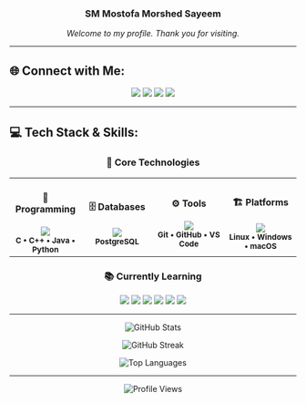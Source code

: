 
<div align="center">
  
  ### SM Mostofa Morshed Sayeem
  
  <p align="center">
    <em>Welcome to my profile. Thank you for visiting.</em>
  </p>
</div>

---

## 🌐 Connect with Me:
<div align="center">

<p>
<img src="https://img.shields.io/badge/GitHub-181717?style=for-the-badge&logo=github&logoColor=white&style=flat-square" />
<img src="https://img.shields.io/badge/Facebook-1877F2?style=for-the-badge&logo=facebook&logoColor=white&style=flat-square" />
<img src="https://img.shields.io/badge/LinkedIn-0077B5?style=for-the-badge&logo=linkedin&logoColor=white&style=flat-square" />
<img src="https://img.shields.io/badge/X-000000?style=for-the-badge&logo=x&logoColor=white&style=flat-square" />
</p>

</div>

---

## 💻 Tech Stack & Skills:

<div align="center">

### 🔧 Core Technologies

<table>
<tr>
<td align="center" width="25%">
<h4>💾 Programming</h4>
<img src="https://skillicons.dev/icons?i=c,cpp,java,python&theme=dark" />
<br/>
<sub><b>C • C++ • Java • Python</b></sub>
</td>
<td align="center" width="25%">
<h4>🗄️ Databases</h4>
<img src="https://skillicons.dev/icons?i=postgres&theme=dark" />
<br/>
<sub><b>PostgreSQL</b></sub>
</td>
<td align="center" width="25%">
<h4>⚙️ Tools</h4>
<img src="https://skillicons.dev/icons?i=git,github,vscode&theme=dark" />
<br/>
<sub><b>Git • GitHub • VS Code</b></sub>
</td>
<td align="center" width="25%">
<h4>🏗️ Platforms</h4>
<img src="https://skillicons.dev/icons?i=linux,windows,apple&theme=dark" />
<br/>
<sub><b>Linux • Windows • macOS</b></sub>
</td>
</tr>
</table>

### 📚 Currently Learning
<p>
<img src="https://img.shields.io/badge/CCNA-1BA0D7?style=for-the-badge&logo=cisco&logoColor=white&style=flat-square" />
<img src="https://img.shields.io/badge/Docker-2496ED?style=for-the-badge&logo=docker&logoColor=white&style=flat-square" />
<img src="https://img.shields.io/badge/Kubernetes-326CE5?style=for-the-badge&logo=kubernetes&logoColor=white&style=flat-square" />
<img src="https://img.shields.io/badge/Python-3776AB?style=for-the-badge&logo=python&logoColor=white&style=flat-square" />
<img src="https://img.shields.io/badge/Linux-FCC624?style=for-the-badge&logo=linux&logoColor=black&style=flat-square" />
<img src="https://img.shields.io/badge/Japanese-FF6B6B?style=for-the-badge&logo=duolingo&logoColor=white&style=flat-square" />
</p>

</div>

---

<div align="center">
  
![GitHub Stats](https://github-readme-stats.vercel.app/api?username=smmmsmo&theme=radical&hide_border=true&include_all_commits=false&count_private=false&border_radius=15)

![GitHub Streak](https://nirzak-streak-stats.vercel.app/?user=smmmsmo&theme=radical&hide_border=true&border_radius=15)

![Top Languages](https://github-readme-stats.vercel.app/api/top-langs/?username=smmmsmo&theme=radical&hide_border=true&include_all_commits=false&count_private=false&layout=compact&border_radius=15)

</div>

---

<div align="center">

![Profile Views](https://komarev.com/ghpvc/?username=smmmsmo&color=blueviolet&style=flat-square&label=Profile+Views)

</div>

<!-- Proudly created with GPRM ( https://gprm.itsvg.in ) -->